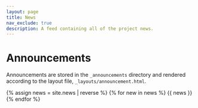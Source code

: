 ```yaml
---
layout: page
title: News
nav_exclude: true
description: A feed containing all of the project news.
---
```


# Announcements

Announcements are stored in the `_announcements` directory and rendered according to the layout file, `_layouts/announcement.html`.

{% assign news = site.news | reverse %}
{% for new in news %}
{{ news }}
{% endfor %}
